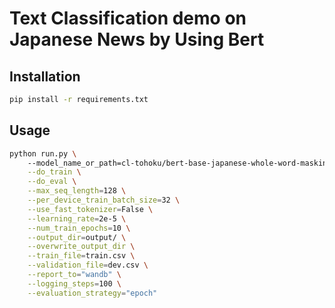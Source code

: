 # Text Classification demo on Japanese News by Using Bert


## Installation

```bash
pip install -r requirements.txt
```

## Usage

```bash
python run.py \              
    --model_name_or_path=cl-tohoku/bert-base-japanese-whole-word-masking \
    --do_train \
    --do_eval \
    --max_seq_length=128 \
    --per_device_train_batch_size=32 \
    --use_fast_tokenizer=False \
    --learning_rate=2e-5 \
    --num_train_epochs=10 \
    --output_dir=output/ \
    --overwrite_output_dir \
    --train_file=train.csv \
    --validation_file=dev.csv \
    --report_to="wandb" \
    --logging_steps=100 \
    --evaluation_strategy="epoch"
```
